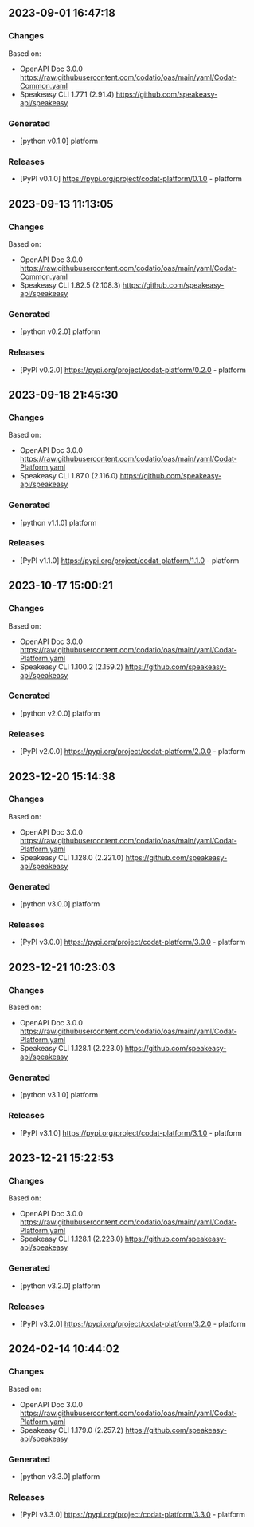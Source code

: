 

## 2023-09-01 16:47:18
### Changes
Based on:
- OpenAPI Doc 3.0.0 https://raw.githubusercontent.com/codatio/oas/main/yaml/Codat-Common.yaml
- Speakeasy CLI 1.77.1 (2.91.4) https://github.com/speakeasy-api/speakeasy
### Generated
- [python v0.1.0] platform
### Releases
- [PyPI v0.1.0] https://pypi.org/project/codat-platform/0.1.0 - platform

## 2023-09-13 11:13:05
### Changes
Based on:
- OpenAPI Doc 3.0.0 https://raw.githubusercontent.com/codatio/oas/main/yaml/Codat-Common.yaml
- Speakeasy CLI 1.82.5 (2.108.3) https://github.com/speakeasy-api/speakeasy
### Generated
- [python v0.2.0] platform
### Releases
- [PyPI v0.2.0] https://pypi.org/project/codat-platform/0.2.0 - platform

## 2023-09-18 21:45:30
### Changes
Based on:
- OpenAPI Doc 3.0.0 https://raw.githubusercontent.com/codatio/oas/main/yaml/Codat-Platform.yaml
- Speakeasy CLI 1.87.0 (2.116.0) https://github.com/speakeasy-api/speakeasy
### Generated
- [python v1.1.0] platform
### Releases
- [PyPI v1.1.0] https://pypi.org/project/codat-platform/1.1.0 - platform

## 2023-10-17 15:00:21
### Changes
Based on:
- OpenAPI Doc 3.0.0 https://raw.githubusercontent.com/codatio/oas/main/yaml/Codat-Platform.yaml
- Speakeasy CLI 1.100.2 (2.159.2) https://github.com/speakeasy-api/speakeasy
### Generated
- [python v2.0.0] platform
### Releases
- [PyPI v2.0.0] https://pypi.org/project/codat-platform/2.0.0 - platform

## 2023-12-20 15:14:38
### Changes
Based on:
- OpenAPI Doc 3.0.0 https://raw.githubusercontent.com/codatio/oas/main/yaml/Codat-Platform.yaml
- Speakeasy CLI 1.128.0 (2.221.0) https://github.com/speakeasy-api/speakeasy
### Generated
- [python v3.0.0] platform
### Releases
- [PyPI v3.0.0] https://pypi.org/project/codat-platform/3.0.0 - platform

## 2023-12-21 10:23:03
### Changes
Based on:
- OpenAPI Doc 3.0.0 https://raw.githubusercontent.com/codatio/oas/main/yaml/Codat-Platform.yaml
- Speakeasy CLI 1.128.1 (2.223.0) https://github.com/speakeasy-api/speakeasy
### Generated
- [python v3.1.0] platform
### Releases
- [PyPI v3.1.0] https://pypi.org/project/codat-platform/3.1.0 - platform

## 2023-12-21 15:22:53
### Changes
Based on:
- OpenAPI Doc 3.0.0 https://raw.githubusercontent.com/codatio/oas/main/yaml/Codat-Platform.yaml
- Speakeasy CLI 1.128.1 (2.223.0) https://github.com/speakeasy-api/speakeasy
### Generated
- [python v3.2.0] platform
### Releases
- [PyPI v3.2.0] https://pypi.org/project/codat-platform/3.2.0 - platform

## 2024-02-14 10:44:02
### Changes
Based on:
- OpenAPI Doc 3.0.0 https://raw.githubusercontent.com/codatio/oas/main/yaml/Codat-Platform.yaml
- Speakeasy CLI 1.179.0 (2.257.2) https://github.com/speakeasy-api/speakeasy
### Generated
- [python v3.3.0] platform
### Releases
- [PyPI v3.3.0] https://pypi.org/project/codat-platform/3.3.0 - platform